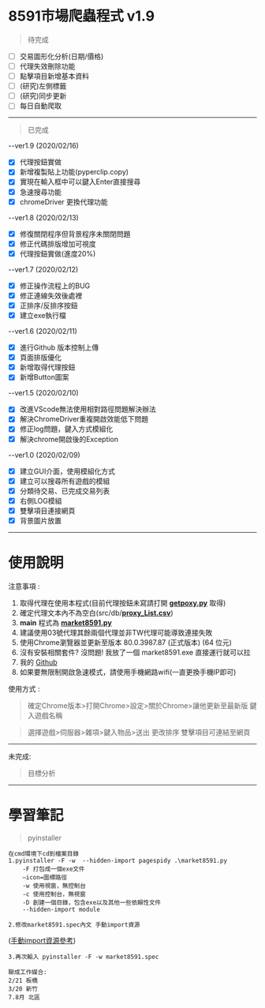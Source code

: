 # 8591市場爬蟲程式 v1.9

>待完成

- [ ] 交易圖形化分析(日期/價格)
- [ ] 代理失效刪除功能
- [ ] 點擊項目新增基本資料
- [ ] (研究)左側標籤
- [ ] (研究)同步更新
- [ ] 每日自動爬取

* * *
>已完成

--ver1.9 (2020/02/16)

- [X] 代理按鈕實做
- [X] 新增複製貼上功能(pyperclip.copy)
- [X] 實現在輸入框中可以鍵入Enter直接搜尋
- [X] 急速搜尋功能
- [X] chromeDriver 更換代理功能
  
--ver1.8 (2020/02/13)

- [X] 修復關閉程序但背景程序未關閉問題
- [X] 修正代碼排版增加可視度
- [X] 代理按鈕實做(進度20%)

--ver1.7 (2020/02/12)

- [X] 修正操作流程上的BUG
- [X] 修正連線失效後處裡
- [X] 正排序/反排序按鈕
- [X] 建立exe執行檔

--ver1.6 (2020/02/11)

- [X] 進行Github 版本控制上傳
- [X] 頁面排版優化
- [X] 新增取得代理按鈕
- [X] 新增Button圖案

--ver1.5 (2020/02/10)

- [X] 改進VScode無法使用相對路徑問題解決辦法
- [X] 解決ChromeDriver重複開啟效能低下問題
- [x] 修正log問題，鍵入方式模組化
- [X] 解決chrome開啟後的Exception

--ver1.0 (2020/02/09)

- [x] 建立GUI介面，使用模組化方式
- [x] 建立可以搜尋所有遊戲的模組
- [x] 分類待交易、已完成交易列表
- [X] 右側LOG模組
- [X] 雙擊項目連接網頁
- [X] 背景圖片放置

* * *

# 使用說明

注意事項 :

1. 取得代理在使用本程式(目前代理按鈕未寫請打開 [__getpoxy.py__](getpoxy.py) 取得)
2. 確定代理文本內不為空白(src/db/[__proxy_List.csv__](src/db))
3. __main__ 程式為 [__market8591.py__](market8591.py)
4. 建議使用03號代理其餘兩個代理並非TW代理可能導致連接失敗
5. 使用Chrome瀏覽器並更新至版本 80.0.3987.87 (正式版本) (64 位元)
6. 沒有安裝相關套件? 沒問題! 我放了一個 market8591.exe 直接運行就可以拉
7. 我的 [Github](https://github.com/poliyka/mk85.git)
8. 如果要無限制開啟急速模式，請使用手機網路wifi(一直更換手機IP即可)

使用方式 :

>確定Chrome版本>打開Chrome>設定>關於Chrome>讓他更新至最新版
>鍵入遊戲名稱
<!-- ![image](src/image/bg.jpg) -->
>選擇遊戲>伺服器>雜項>鍵入物品>送出
>更改排序
>雙擊項目可連結至網頁

* * *
未完成:

>目標分析

* * *

# 學習筆記

>pyinstaller

    在cmd環境下cd到檔案目錄
    1.pyinstaller -F -w  --hidden-import pagespidy .\market8591.py
        -F 打包成一個exe文件
        –icon=圖標路徑
        -w 使用視窗，無控制台
        -c 使用控制台，無視窗
        -D 創建一個目錄，包含exe以及其他一些依賴性文件
        --hidden-import module

    2.修改market8591.spec內文 手動import資源
([手動import資源參考](https://codingdailyblog.wordpress.com/2018/03/24/python-pyinstaller%E6%89%93%E5%8C%85exe%E4%B8%80%E4%BD%B5%E5%8C%85%E5%90%AB%E7%85%A7%E7%89%87%E6%AA%94%E6%8A%80%E5%B7%A7/))

    3.再次輸入 pyinstaller -F -w market8591.spec

    聯成工作媒合:
    2/21 板橋
    3/20 新竹
    7.8月 北區
